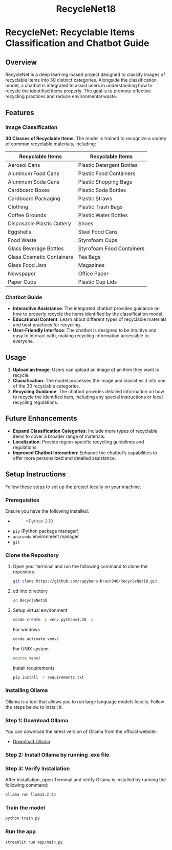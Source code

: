 <h1 align="center" id="title">RecycleNet18</h1>

# RecycleNet: Recyclable Items Classification and Chatbot Guide

## Overview

RecycleNet is a deep learning-based project designed to classify images of recyclable items into 30 distinct categories. Alongside the classification model, a chatbot is integrated to assist users in understanding how to recycle the identified items properly. The goal is to promote effective recycling practices and reduce environmental waste.

## Features

### Image Classification

**30 Classes of Recyclable Items**: The model is trained to recognize a variety of common recyclable materials, including:

| **Recyclable Items**            | **Recyclable Items**            |
|----------------------------------|---------------------------------|
| Aerosol Cans                     | Plastic Detergent Bottles       |
| Aluminum Food Cans               | Plastic Food Containers         |
| Aluminum Soda Cans               | Plastic Shopping Bags           |
| Cardboard Boxes                  | Plastic Soda Bottles            |
| Cardboard Packaging              | Plastic Straws                 |
| Clothing                         | Plastic Trash Bags             |
| Coffee Grounds                   | Plastic Water Bottles          |
| Disposable Plastic Cutlery        | Shoes                          |
| Eggshells                        | Steel Food Cans                |
| Food Waste                       | Styrofoam Cups                 |
| Glass Beverage Bottles           | Styrofoam Food Containers       |
| Glass Cosmetic Containers        | Tea Bags                       |
| Glass Food Jars                  | Magazines                      |
| Newspaper                        | Office Paper                   |
| Paper Cups                       | Plastic Cup Lids               |


### Chatbot Guide

- **Interactive Assistance**: The integrated chatbot provides guidance on how to properly recycle the items identified by the classification model.
- **Educational Content**: Learn about different types of recyclable materials and best practices for recycling.
- **User-Friendly Interface**: The chatbot is designed to be intuitive and easy to interact with, making recycling information accessible to everyone.

## Usage

1. **Upload an Image**: Users can upload an image of an item they want to recycle.
2. **Classification**: The model processes the image and classifies it into one of the 30 recyclable categories.
3. **Recycling Guidance**: The chatbot provides detailed information on how to recycle the identified item, including any special instructions or local recycling regulations.

## Future Enhancements

- **Expand Classification Categories**: Include more types of recyclable items to cover a broader range of materials.
- **Localization**: Provide region-specific recycling guidelines and regulations.
- **Improved Chatbot Interaction**: Enhance the chatbot’s capabilities to offer more personalized and detailed assistance.

## Setup Instructions

Follow these steps to set up the project locally on your machine.

### Prerequisites

Ensure you have the following installed:
- >=Python 3.10
- `pip` (Python package manager)
- `anaconda` environment manager 
- `git`

### Clone the Repository

1. Open your terminal and run the following command to clone the repository:

   ```bash
   git clone https://github.com/capybara-brain346/RecycleNet18.git
   ```
2. cd into directory
   ```bash
   cd RecycleNet18
   ```
3. Setup virtual environment
   ```bash
   conda create -p venv python=3.10 -y
   ```
   For windows
   ```bash
   conda activate venv/
   ```
   For UNIX system
   ```bash
   source venv/
   ```

   Install requirements
   ```bash
   pip install -r requirements.txt
   ```

### Installing Ollama

Ollama is a tool that allows you to run large language models locally. Follow the steps below to install it.

### Step 1: Download Ollama

You can download the latest version of Ollama from the official website:

- [Download Ollama](https://ollama.com/download)

### Step 2: Install Ollama by running .exe file

### Step 3: Verify Installation

After installation, open Terminal and verify Ollama is installed by running the following command:

```bash
ollama run llama3.2:3b
```

### Train the model
```bash
python train.py
```

### Run the app
```bash
streamlit run app/main.py
```






